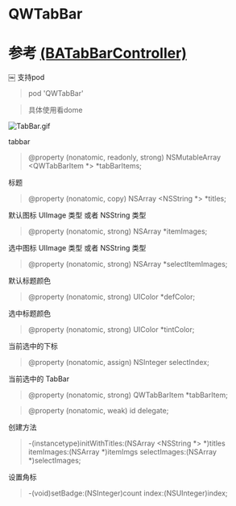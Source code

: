 
# QWTabBar
# 参考 [(BATabBarController)](https://github.com/antiguab/BATabBarController)
￼ 支持pod
 > pod 'QWTabBar'

> 具体使用看dome

![TabBar.gif](https://upload-images.jianshu.io/upload_images/2342189-670c46912b066016.gif?imageMogr2/auto-orient/strip)


tabbar

> @property (nonatomic, readonly, strong) NSMutableArray <QWTabBarItem *> *tabBarItems;

标题

> @property (nonatomic, copy) NSArray <NSString *> *titles;

默认图标 UIImage 类型 或者 NSString 类型

 > @property (nonatomic, strong) NSArray *itemImages;

选中图标 UIImage 类型 或者 NSString 类型

 > @property (nonatomic, strong) NSArray *selectItemImages;

 默认标题颜色
 
 > @property (nonatomic, strong) UIColor *defColor;

 选中标题颜色
 
 > @property (nonatomic, strong) UIColor *tintColor;

当前选中的下标

 > @property (nonatomic, assign) NSInteger selectIndex;

当前选中的 TabBar

 > @property (nonatomic, strong) QWTabBarItem *tabBarItem;

 > @property (nonatomic, weak) id <QWTabBarDelegate>delegate;
 
  创建方法
 >  -(instancetype)initWithTitles:(NSArray <NSString *> *)titles itemImages:(NSArray *)itemImgs selectImages:(NSArray *)selectImages;
 
 设置角标
 > -(void)setBadge:(NSInteger)count index:(NSUInteger)index;
